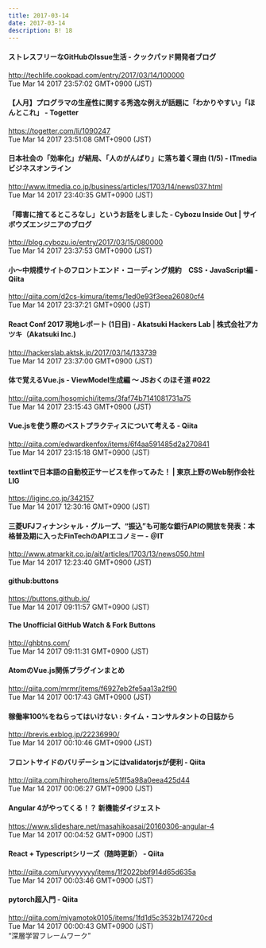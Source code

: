 ```yaml
---
title: 2017-03-14
date: 2017-03-14
description: B! 18
---
```


#### ストレスフリーなGitHubのIssue生活 - クックパッド開発者ブログ
http://techlife.cookpad.com/entry/2017/03/14/100000<br>
Tue Mar 14 2017 23:57:02 GMT+0900 (JST)<br>


#### 【人月】プログラマの生産性に関する秀逸な例えが話題に「わかりやすい」「ほんとこれ」 - Togetter
https://togetter.com/li/1090247<br>
Tue Mar 14 2017 23:51:08 GMT+0900 (JST)<br>


####  日本社会の「効率化」が結局、「人のがんばり」に落ち着く理由 (1/5) - ITmedia ビジネスオンライン
http://www.itmedia.co.jp/business/articles/1703/14/news037.html<br>
Tue Mar 14 2017 23:40:35 GMT+0900 (JST)<br>


#### 「障害に捨てるところなし」というお話をしました - Cybozu Inside Out | サイボウズエンジニアのブログ
http://blog.cybozu.io/entry/2017/03/15/080000<br>
Tue Mar 14 2017 23:37:53 GMT+0900 (JST)<br>


#### 小〜中規模サイトのフロントエンド・コーディング規約　CSS・JavaScript編 - Qiita
http://qiita.com/d2cs-kimura/items/1ed0e93f3eea26080cf4<br>
Tue Mar 14 2017 23:37:21 GMT+0900 (JST)<br>


#### React Conf 2017 現地レポート (1日目) - Akatsuki Hackers Lab | 株式会社アカツキ（Akatsuki Inc.)
http://hackerslab.aktsk.jp/2017/03/14/133739<br>
Tue Mar 14 2017 23:37:00 GMT+0900 (JST)<br>


#### 体で覚えるVue.js - ViewModel生成編 〜 JSおくのほそ道 #022
http://qiita.com/hosomichi/items/3faf74b7141081731a75<br>
Tue Mar 14 2017 23:15:43 GMT+0900 (JST)<br>


#### Vue.jsを使う際のベストプラクティスについて考える - Qiita
http://qiita.com/edwardkenfox/items/6f4aa591485d2a270841<br>
Tue Mar 14 2017 23:15:18 GMT+0900 (JST)<br>


#### textlintで日本語の自動校正サービスを作ってみた！ | 東京上野のWeb制作会社LIG
https://liginc.co.jp/342157<br>
Tue Mar 14 2017 12:30:16 GMT+0900 (JST)<br>


####  三菱UFJフィナンシャル・グループ、“振込”も可能な銀行APIの開放を発表：本格普及期に入ったFinTechのAPIエコノミー - ＠IT
http://www.atmarkit.co.jp/ait/articles/1703/13/news050.html<br>
Tue Mar 14 2017 12:23:40 GMT+0900 (JST)<br>


#### github:buttons
https://buttons.github.io/<br>
Tue Mar 14 2017 09:11:57 GMT+0900 (JST)<br>


#### The Unofficial GitHub Watch & Fork Buttons
http://ghbtns.com/<br>
Tue Mar 14 2017 09:11:31 GMT+0900 (JST)<br>


#### AtomのVue.js関係プラグインまとめ
http://qiita.com/mrmr/items/f6927eb2fe5aa13a2f90<br>
Tue Mar 14 2017 00:17:43 GMT+0900 (JST)<br>


#### 稼働率100%をねらってはいけない : タイム・コンサルタントの日誌から
http://brevis.exblog.jp/22236990/<br>
Tue Mar 14 2017 00:10:46 GMT+0900 (JST)<br>


#### フロントサイドのバリデーションにはvalidatorjsが便利 - Qiita
http://qiita.com/hirohero/items/e51ff5a98a0eea425d44<br>
Tue Mar 14 2017 00:06:27 GMT+0900 (JST)<br>


#### Angular 4がやってくる！？ 新機能ダイジェスト
https://www.slideshare.net/masahikoasai/20160306-angular-4<br>
Tue Mar 14 2017 00:04:52 GMT+0900 (JST)<br>


#### React + Typescriptシリーズ（随時更新） - Qiita
http://qiita.com/uryyyyyyy/items/1f2022bbf914d65d635a<br>
Tue Mar 14 2017 00:03:46 GMT+0900 (JST)<br>


#### pytorch超入門 - Qiita
http://qiita.com/miyamotok0105/items/1fd1d5c3532b174720cd<br>
Tue Mar 14 2017 00:00:43 GMT+0900 (JST)<br>
“深層学習フレームワーク”


